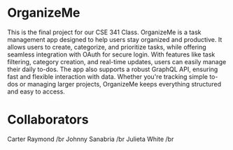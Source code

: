 # OrganizeMe
This is the final project for our CSE 341 Class.
OrganizeMe is a task management app designed to help users stay organized and productive. It allows users to create, categorize, and prioritize tasks, while offering seamless integration with OAuth for secure login. With features like task filtering, category creation, and real-time updates, users can easily manage their daily to-dos. The app also supports a robust GraphQL API, ensuring fast and flexible interaction with data. Whether you're tracking simple to-dos or managing larger projects, OrganizeMe keeps everything structured and easy to access.

# Collaborators 
Carter Raymond /br
Johnny Sanabria /br
Julieta White /br
